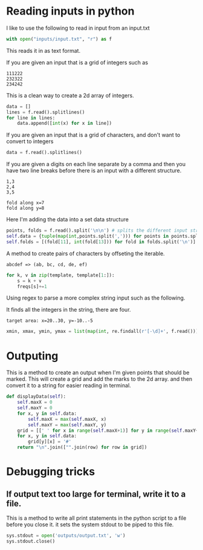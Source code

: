 


# Reading inputs in python

I like to use the following to read in input from an input.txt

```py
with open("inputs/input.txt", "r") as f
```
This reads it in as text format. 

If you are given an input that is a grid of integers such as 

```
111222
232322
234242
```

This is a clean way to create a 2d array of integers.
```py
data = []
lines = f.read().splitlines()
for line in lines:
    data.append([int(x) for x in line])
```

If you are given an input that is a grid of characters, and don't want to convert to integers

```py
data = f.read().splitlines()
```

If you are given a digits on each line separate by a comma and then you have two line breaks before
there is an input with a different structure.

```
1,3
2,4
3,5

fold along x=7
fold along y=8
```

Here I'm adding the data into a set data structure
```py
points, folds = f.read().split('\n\n') # splits the different input structures that are seprated by two line breaks
self.data = {tuple(map(int,points.split(','))) for points in points.split('\n')} # read in comma separated digits that are line breaked
self.folds = [(fold[11], int(fold[13])) for fold in folds.split('\n')]
```

A method to create pairs of characters by offseting the iterable.  
```
abcdef => (ab, bc, cd, de, ef)
```

```py
for k, v in zip(template, template[1:]):
    s = k + v
    freqs[s]+=1
```

Using regex to parse a more complex string input such as the following. 

It finds all the integers in the string, there are four.  

```
target area: x=20..30, y=-10..-5
```

```py
xmin, xmax, ymin, ymax = list(map(int, re.findall(r'[-\d]+', f.read())))
```

# Outputing 

This is a method to create an output when I'm given points that should be marked.  This will create a grid
and add the marks to the 2d array. and then convert it to a string for easier reading in terminal. 

```py
def displayData(self):
    self.maxX = 0
    self.maxY = 0
    for x, y in self.data:
        self.maxX = max(self.maxX, x)
        self.maxY = max(self.maxY, y)
    grid = [[' ' for x in range(self.maxX+1)] for y in range(self.maxY+1)]
    for x, y in self.data:
        grid[y][x] = '#'
    return "\n".join(["".join(row) for row in grid])
```

# Debugging tricks

## If output text too large for terminal, write it to a file. 

This is a method to write all print statements in the python script to a file before you close it. 
it sets the system stdout to be piped to this file.  
```py
sys.stdout = open('outputs/output.txt', 'w')
sys.stdout.close()
```